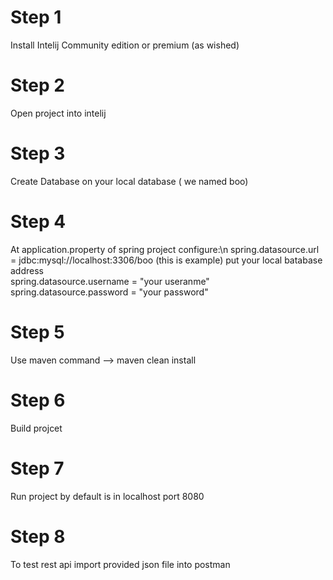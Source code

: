 #  Step 1 
Install Intelij Community edition or premium (as wished)

# Step 2
Open project into intelij 

# Step 3
Create Database on your local database ( we named boo)

# Step 4
At application.property of spring project configure:\n
spring.datasource.url = jdbc:mysql://localhost:3306/boo (this is example) put your local batabase address <br />
spring.datasource.username = "your useranme" <br />
spring.datasource.password =  "your password" <br />

# Step 5
Use maven command --> maven  clean install 

# Step 6
Build projcet 

# Step 7
Run project by default is in localhost port 8080 

# Step 8
To test rest api import provided json file into postman

